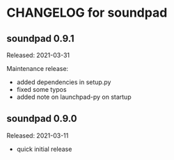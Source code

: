 # CHANGELOG for soundpad


## soundpad 0.9.1
Released: 2021-03-31

Maintenance release:

* added dependencies in setup.py
* fixed some typos
* added note on launchpad-py on startup


## soundpad 0.9.0
Released: 2021-03-11

* quick initial release
